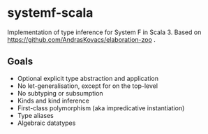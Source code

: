 # systemf-scala

Implementation of type inference for System F in Scala 3.
Based on https://github.com/AndrasKovacs/elaboration-zoo .

## Goals

- Optional explicit type abstraction and application
- No let-generalisation, except for on the top-level
- No subtyping or subsumption
- Kinds and kind inference
- First-class polymorphism (aka impredicative instantiation)
- Type aliases
- Algebraic datatypes
